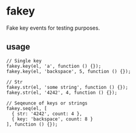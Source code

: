 fakey
=====

Fake key events for testing purposes. 



usage
-----

	// Single key
	fakey.key(el, 'a', function () {});
	fakey.key(el, 'backspace', 5, function () {});

	// Str
	fakey.str(el, 'some string', function () {});
	fakey.str(el, '4242', 4, function () {});

	// Seqeunce of keys or strings
	fakey.seq(el, [
	  { str: '4242', count: 4 },
	  { key: 'backspace', count: 8 }
	], function () {});